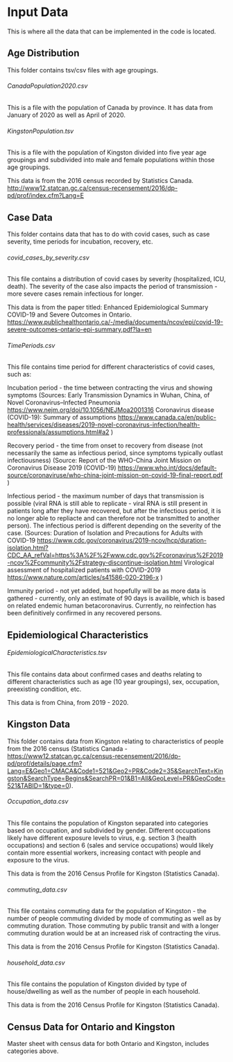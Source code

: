 # Input Data
This is where all the data that can be implemented in the code is located.


## Age Distribution
This folder contains tsv/csv files with age groupings.

###### CanadaPopulation2020.csv
This is a file with the population of Canada by province. It has data from January of 2020 as well as April of 2020.

###### KingstonPopulation.tsv
This is a file with the population of Kingston divided into five year age groupings and subdivided into male and female populations within those age groupings.

This data is from the 2016 census recorded by Statistics Canada.
http://www12.statcan.gc.ca/census-recensement/2016/dp-pd/prof/index.cfm?Lang=E

## Case Data
This folder contains data that has to do with covid cases, such as case severity, time periods for incubation, recovery, etc.

###### covid_cases_by_severity.csv
This file contains a distribution of covid cases by severity (hospitalized, ICU, death). The severity of the case also impacts the period of transmission - more severe cases remain infectious for longer.

This data is from the paper titled: Enhanced Epidemiological Summary COVID-19 and Severe Outcomes in Ontario.
https://www.publichealthontario.ca/-/media/documents/ncov/epi/covid-19-severe-outcomes-ontario-epi-summary.pdf?la=en

###### TimePeriods.csv
This file contains time period for different characteristics of covid cases, such as:

Incubation period - the time between contracting the virus and showing symptoms
(Sources:
Early Transmission Dynamics in Wuhan, China, of Novel Coronavirus–Infected Pneumonia https://www.nejm.org/doi/10.1056/NEJMoa2001316
Coronavirus disease (COVID-19): Summary of assumptions https://www.canada.ca/en/public-health/services/diseases/2019-novel-coronavirus-infection/health-professionals/assumptions.html#a2 )

Recovery period - the time from onset to recovery from disease (not necessarily the same as infectious period, since symptoms typically outlast infectiousness)
(Source: Report of the WHO-China Joint Mission on Coronavirus Disease 2019 (COVID-19)  https://www.who.int/docs/default-source/coronaviruse/who-china-joint-mission-on-covid-19-final-report.pdf )

Infectious period - the maximum number of days that transmission is possible (viral RNA is still able to replicate - viral RNA is still present in patients long after they have recovered, but after the infectious period, it is no longer able to repliacte and can therefore not be transmitted to another person). The infectious period is different depending on the severity of the case.
(Sources:
Duration of Isolation and Precautions for Adults with COVID-19 https://www.cdc.gov/coronavirus/2019-ncov/hcp/duration-isolation.html?CDC_AA_refVal=https%3A%2F%2Fwww.cdc.gov%2Fcoronavirus%2F2019-ncov%2Fcommunity%2Fstrategy-discontinue-isolation.html
Virological assessment of hospitalized patients with COVID-2019 https://www.nature.com/articles/s41586-020-2196-x )

Immunity period - not yet added, but hopefully will be as more data is gathered - currently, only an estimate of 90 days is availible, which is based on related endemic human betacoronavirus. Currently, no reinfection has been definitively confirmed in any recovered persons.


## Epidemiological Characteristics

###### EpidemiologicalCharacteristics.tsv
This file contains data about confirmed cases and deaths relating to different characteristics such as age (10 year groupings), sex, occupation, preexisting condition, etc.

This data is from China, from 2019 - 2020.


## Kingston Data
This folder contains data from Kingston relating to characteristics of people from the 2016 census (Statistics Canada - https://www12.statcan.gc.ca/census-recensement/2016/dp-pd/prof/details/page.cfm?Lang=E&Geo1=CMACA&Code1=521&Geo2=PR&Code2=35&SearchText=Kingston&SearchType=Begins&SearchPR=01&B1=All&GeoLevel=PR&GeoCode=521&TABID=1&type=0).

###### Occupation_data.csv
This file contains the population of Kingston separated into categories based on occupation, and subdivided by gender. Different occupations likely have different exposure levels to virus, e.g. section 3 (health occupations) and section 6 (sales and service occupations) would likely contain more essential workers, increasing contact with people and exposure to the virus.

This data is from the 2016 Census Profile for Kingston (Statistics Canada).

###### commuting_data.csv
This file contains commuting data for the population of Kingston - the number of people commuting divided by mode of commuting as well as by commuting duration. Those commuting by public transit and with a longer commuting duration would be at an increased risk of contracting the virus.

This data is from the 2016 Census Profile for Kingston (Statistics Canada).

###### household_data.csv
This file contains the population of Kingston divided by type of house/dwelling as well as the number of people in each household.

This data is from the 2016 Census Profile for Kingston (Statistics Canada).



## Census Data for Ontario and Kingston
Master sheet with census data for both Ontario and Kingston, includes categories above.
